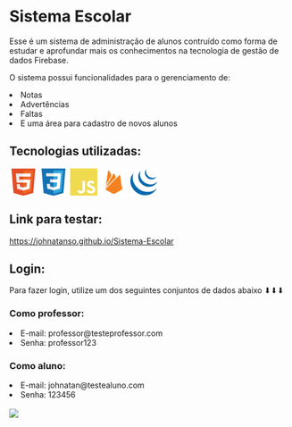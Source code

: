 # Sistema Escolar

<p>Esse é um sistema de administração de alunos contruído como forma de estudar e aprofundar mais os conhecimentos na tecnologia de gestão de dados Firebase.</p>
<p>O sistema possui funcionalidades para  o gerenciamento de:</p>
 <li>Notas</li>
 <li>Advertências</li>
 <li>Faltas</li>
 <li>E uma área para cadastro de novos alunos</li>

<h2>Tecnologias utilizadas: </h2>

<div style="display: inline_block">
  <img align="center" alt="John-HTML" height="50" width="50" src="https://raw.githubusercontent.com/devicons/devicon/master/icons/html5/html5-original.svg">
  <img align="center" alt="John-CSS" height="50" width="50" src="https://raw.githubusercontent.com/devicons/devicon/master/icons/css3/css3-original.svg">
  <img align="center" alt="John-JS" height="50" width="50" src="https://raw.githubusercontent.com/devicons/devicon/master/icons/javascript/javascript-plain.svg">
  <img align="center" alt="John-Firebase" height="50" width="50" src="https://raw.githubusercontent.com/devicons/devicon/master/icons/firebase/firebase-plain.svg">
  <img align="center" alt="John-Jquery" height="50" width="50" src="https://raw.githubusercontent.com/devicons/devicon/master/icons/jquery/jquery-original.svg">
</div>
<h2>Link para testar: </h2>
<a href="https://johnatanso.github.io/Sistema-Escolar">https://johnatanso.github.io/Sistema-Escolar</a>

<h2>Login: </h2>
<p>Para fazer login, utilize um dos seguintes conjuntos de dados abaixo ⬇⬇⬇</p>
  
<div>
  <h3>Como professor: </h3>
  <li>E-mail: professor@testeprofessor.com</li>
  <li>Senha: professor123</li>
</div>
  
<div>
  <h3>Como aluno: </h3>
  <li>E-mail: johnatan@testealuno.com</li>
  <li>Senha: 123456</li>
</div>
<br>
<img width="80%" src="https://i.pinimg.com/originals/37/f2/79/37f2791c41420acece8498e7f01938f6.png">





